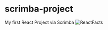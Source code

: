 # scrimba-project
My first React Project via Scrimba
![ReactFacts](https://user-images.githubusercontent.com/55878628/221614856-a843ddb3-7238-42fe-affd-5b42fb94c9b3.png)
